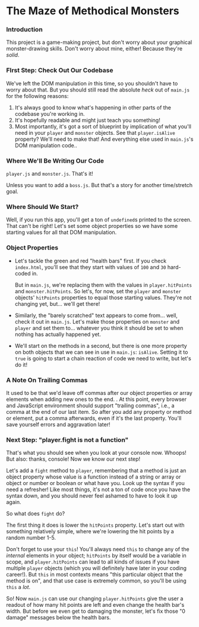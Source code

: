 # The Maze of Methodical Monsters

### Introduction

This project is a game-making project, but don't worry about your graphical monster-drawing skills. Don't worry about mine, either! Because they're _solid_.


### FIrst Step: Check Out Our Codebase

We've left the DOM manipulation _in_ this time, so you shouldn't have to worry about that. But you should still read the absolute _heck_ out of `main.js` for the following reasons:

1. It's always good to know what's happening in other parts of the codebase you're working in.
2. It's hopefully readable and might just teach you something!
3. Most importantly, it's got a sort of blueprint by implication of what you'll need in your `player` and `monster` objects. See that `player.isAlive` property? We'll need to make that! And everything else used in `main.js`'s DOM manipulation code..


### Where We'll Be Writing Our Code

`player.js` and `monster.js`.  That's it!

Unless you want to add a `boss.js`. But that's a story for another time/stretch goal.


### Where Should We Start?

Well, if you run this app, you'll get a ton of `undefined`s printed to the screen. That can't be right! Let's set some object properties so we have some starting values for all that DOM manipulation.


### Object Properties

* Let's tackle the green and red "health bars" first. If you check `index.html`, you'll see that they start with values of `100` and `30` hard-coded in.

    But in `main.js`, we're replacing them with the values in `player.hitPoints` and `monster.hitPoints`. So let's, for now, set the `player` and `monster` objects' `hitPoints` properties to equal those starting values. They're not changing yet, but... we'll get there!

* Similarly, the "barely scratched" text appears to come from... well, check it out in `main.js`. Let's make those properties on `monster` and `player` and set them to... whatever you think it should be set to when nothing has actually happened yet.
* We'll start on the methods in a second, but there is one more property on both objects that we can see in use in `main.js`: `isAlive`. Setting it to `true` is going to start a chain reaction of code we need to write, but let's do it!


### A Note On Trailing Commas

It used to be that we'd leave off commas after our object properties or array elements when adding new ones to the end. . At this point, every browser and JavaScript environment should support "trailing commas", i.e., a comma at the end of our last item. So after you add any property or method or element, put a comma afterwards, even if it's the last property. You'll save yourself errors and aggravation later!


### Next Step: "player.fight is not a function"

That's what you should see when you look at your console now. Whoops! But also: thanks, console! Now we know our next step!

Let's add a `fight` method to `player`, remembering that a method is just an object property whose value is a function instead of a string or array or object or number or boolean or what have you. Look up the syntax if you need a refresher! Like most things, it's not a ton of code once you have the syntax down, and you should never feel ashamed to have to look it up again.

So what does `fight` do?

The first thing it does is lower the `hitPoints` property. Let's start out with something relatively simple, where we're lowering the hit points by a random number 1-5.

Don't forget to use your `this`! You'll always need `this` to change any of the _internal_ elements in your object; `hitPoints` by itself would be a variable in scope, and `player.hitPoints` can lead to all kinds of issues if you have multiple `player` objects (which you will definitely have later in your coding career!). But `this` in most contexts means "this particular object that the method is on", and that use case is extremely common, so you'll be using `this` a _lot_.

So! Now `main.js` can use our changing `player.hitPoints` give the user a readout of how many hit points are left and even change the health bar's width. But before we even get to damaging the monster, let's fix those "0 damage" messages below the health bars.